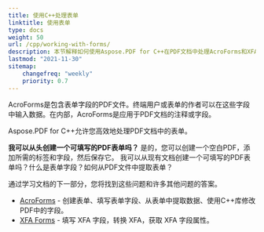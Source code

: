 ```yaml
---
title: 使用C++处理表单
linktitle: 使用表单
type: docs
weight: 50
url: /cpp/working-with-forms/
description: 本节解释如何使用Aspose.PDF for C++在PDF文档中处理AcroForms和XFA表单。
lastmod: "2021-11-30"
sitemap:
    changefreq: "weekly"
    priority: 0.7
---
```


AcroForms是包含表单字段的PDF文件。终端用户或表单的作者可以在这些字段中输入数据。在内部，AcroForms是应用于PDF文档的注释或字段。

Aspose.PDF for C++允许您高效地处理PDF文档中的表单。

**我可以从头创建一个可填写的PDF表单吗？**
是的，您可以创建一个空白PDF，添加所需的标签和字段，然后保存它。
我可以从现有文档创建一个可填写的PDF表单吗？什么是表单字段？如何从PDF文件中提取表单？

通过学习文档的下一部分，您将找到这些问题和许多其他问题的答案。

- [AcroForms](/pdf/cpp/acroforms/) - 创建表单、填写表单字段、从表单中提取数据、使用C++库修改PDF中的字段。
- [XFA Forms](/pdf/cpp/xfa-forms/) - 填写 XFA 字段，转换 XFA，获取 XFA 字段属性。